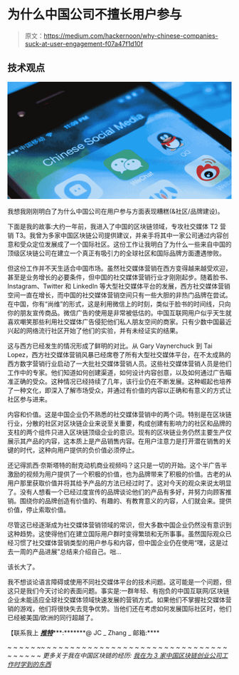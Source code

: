 # 为什么中国公司不擅长用户参与

> 原文：<https://medium.com/hackernoon/why-chinese-companies-suck-at-user-engagement-f07a47f1d10f>

## 技术观点

![](img/dd7c41692bbe7730e8bd8545063dee71.png)

我想我刚刚明白了为什么中国公司在用户参与方面表现糟糕(&社区/品牌建设)。

下面是我的故事:大约一年前，我进入了中国的区块链领域，专攻社交媒体 T2 营销 T3。我曾为多家中国区块链公司提供建议，并亲手将其中一家公司通过内容创意和受众定位发展成了一个国际社区。这份工作让我明白了为什么一些来自中国的顶级区块链公司在建立一个真正有吸引力的全球社区和国际品牌方面遭遇惨败。

但这份工作并不天生适合中国市场。虽然社交媒体营销在西方变得越来越受欢迎，甚至是业务增长的必要条件，但中国的社交媒体营销行业才刚刚起步。随着脸书、Instagram、Twitter 和 LinkedIn 等大型社交媒体平台的发展，西方社交媒体营销空间一直在增长，而中国的社交媒体营销空间只有一些大胆的非热门品牌在尝试。在中国，你有“尚维”的形式，这是利用微信上的时刻，类似于脸书的时间线，只向你的朋友宣传商品。微信广告的使用是非常被低估的。中国互联网用户似乎天生就喜欢嘲笑那些利用社交媒体广告侵犯他们私人朋友空间的商家。只有少数中国最近兴起的网络流行社区开始了他们的实验，并有未经证实的结果。

这与西方已经发生的情况形成了鲜明的对比。从 Gary Vaynerchuck 到 Tai Lopez，西方社交媒体营销风暴已经席卷了所有大型社交媒体平台，在不太成熟的西方数字营销行业启动了一大批社交媒体营销人员。这些社交媒体营销人员是他们工作中的专家。他们知道如何创建渠道，如何设计内容创意，以及如何通过广告瞄准正确的受众。这种情况已经持续了几年，该行业仍在不断发展。这种崛起也培养了一种文化，即深入了解市场受众，并通过有价值的内容以正确和有意义的方式让社区参与进来。

内容和价值。这是中国企业仍不熟悉的社交媒体营销中的两个词。特别是在区块链行业，分散的社区对区块链企业来说至关重要，构成创建有影响力的社区和品牌的支柱的两个组件只进入区块链顶级企业的意识。现有的区块链业务仍然主要生产仅展示其产品的内容，这本质上是产品销售内容。在用户注意力是打开潜在销售的关键的时代，这种向用户提供的负价值必须停止。

还记得凯西·奈斯塔特的耐克动机商业视频吗？这只是一切的开始。这个半广告半激励的视频为用户提供了一个积极的价值，也为品牌带来了积极的价值。古老的从用户那里获取价值并将其给予产品的方法已经过时了。这对今天的观众来说太明显了。没有人想看一个已经过度宣传的品牌谈论他们的产品有多好，并努力向顾客推销。围绕你的品牌创造有价值的、有趣的、有教育意义的内容，人们就会来。提供价值，停止索取价值。

尽管这已经逐渐成为社交媒体营销领域的常识，但大多数中国企业仍然没有意识到这种趋势。这使得他们在建立国际用户群时变得繁琐和无所事事。虽然国际观众已经习惯了社交媒体营销类型的用户参与和内容，但中国企业仍在使用“嘿，这是过去一周的产品进展”总结来介绍自己。咄…

该长大了。

我不想谈论语言障碍或使用不同社交媒体平台的技术问题。这可能是一个问题，但这只是我们今天讨论的表面问题。事实是:一群年轻、有抱负的中国互联网/区块链企业未能适应全球社交媒体领域快速发展的营销方式。如果他们不掌握社交媒体营销的游戏，他们将很快失去竞争优势。当他们还在考虑如何发展国际社区时，他们已经被美国/欧洲的同行超越了。

【联系我上 [***推特***](https://twitter.com/jc_zhang_)***:*******@ JC _ Zhang _
邮箱:****

*~ ~ ~ ~ ~ ~~ ~ ~ ~ ~ ~ ~ ~ ~ ~ ~ ~ ~ ~ ~ ~ ~ ~ ~ ~ ~ ~ ~ ~ ~ ~ ~ ~ ~ ~ ~ ~ ~ ~ ~ ~ ~ ~
更多关于我在中国区块链的经历:
[我在为 3 家中国区块链创业公司工作时学到的东西](https://hackernoon.com/what-i-learned-from-having-worked-for-3-chinese-blockchain-startups-ce8f56a10372)*